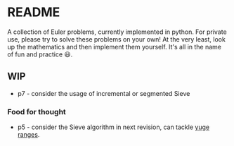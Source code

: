 # README #
A collection of Euler problems, currently implemented in python. For private
use, please try to solve these problems on your own! At the very least, look up
the mathematics and then implement them yourself. It's all in the name of fun
and practice :smiley:.

## WIP ##
* p7 - consider the usage of incremental or segmented Sieve

### Food for thought ###
* p5 - consider the Sieve algorithm in next revision, can tackle [yuge ranges][].

    [yuge ranges]: https://stackoverflow.com/a/11493585


